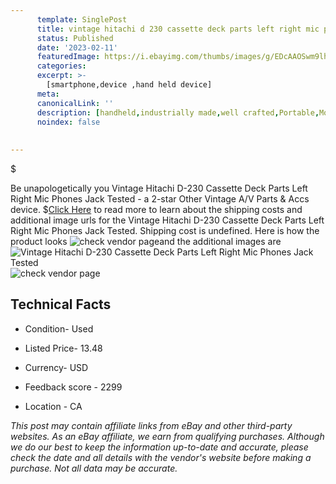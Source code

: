 ```yaml
---
      template: SinglePost
      title: vintage hitachi d 230 cassette deck parts left right mic phones jack tested
      status: Published
      date: '2023-02-11'
      featuredImage: https://i.ebayimg.com/thumbs/images/g/EDcAAOSwm9lhleMT/s-l225.jpg
      categories: 
      excerpt: >-
        [smartphone,device ,hand held device]
      meta:
      canonicalLink: ''
      description: [handheld,industrially made,well crafted,Portable,Mobile,Compact,Convenient,Lightweight,Maneuverable,Man-portable,Miniature,Carriable,Hand-held,Light,Holdable,Transportable,Mobile device,Pocket-sized,On-the-go,Wireless,Cordless,Compact size,Convenient size, smartphone,device ,hand held device]
      noindex: false
      
        
---
```

$

Be unapologetically you Vintage Hitachi D-230 Cassette Deck Parts Left Right Mic Phones Jack Tested - a 2-star Other Vintage A/V Parts & Accs device.
$[Click Here](https://www.ebay.com/itm/175027252957?hash=item28c06feedd%3Ag%3AEDcAAOSwm9lhleMT&mkevt=1&mkcid=1&mkrid=711-53200-19255-0&campid=%253CePNCampaignId%253E&customid=%253CreferenceId%253E&toolid=10049) to read more to learn about the shipping costs and additional image urls for the Vintage Hitachi D-230 Cassette Deck Parts Left Right Mic Phones Jack Tested. Shipping cost is undefined. Here is how the product looks ![check vendor page](https://i.ebayimg.com/thumbs/images/g/EDcAAOSwm9lhleMT/s-l225.jpg)and the additional images are![Vintage Hitachi D-230 Cassette Deck Parts Left Right Mic Phones Jack Tested](https://i.ebayimg.com/images/g/EDcAAOSwm9lhleMT/s-l1600.jpg)![check vendor page](https://origin-galleryplus.ebayimg.com/ws/web/175027252957_2_0_1/225x225.jpg,https://origin-galleryplus.ebayimg.com/ws/web/175027252957_3_0_1/225x225.jpg,https://origin-galleryplus.ebayimg.com/ws/web/175027252957_4_0_1/225x225.jpg,https://origin-galleryplus.ebayimg.com/ws/web/175027252957_5_0_1/225x225.jpg,https://origin-galleryplus.ebayimg.com/ws/web/175027252957_6_0_1/225x225.jpg)



 ## Technical Facts 



     
      

 - Condition- Used 


      

 - Listed Price- 13.48 


      

 - Currency- USD 


      

 - Feedback score - 2299 


      

 - Location - CA 


      
      

 *_This post may contain affiliate links from eBay and other third-party websites. As an eBay affiliate, we earn from qualifying purchases. Although we do our best to keep the information up-to-date and accurate, please check the date and all details with the vendor's website before making a purchase. Not all data may be accurate._*






